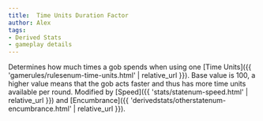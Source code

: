 ```yaml
---
title:  Time Units Duration Factor
author: Alex
tags:
- Derived Stats
- gameplay details
---                               
```






 Determines how much times a gob spends when using one [Time Units]({{ 'gamerules/rulesenum-time-units.html' | relative_url }}).
 Base value is 100, a higher value means that the gob acts faster and thus has more time units available per round.
 Modified by [Speed]({{ 'stats/statenum-speed.html' | relative_url }}) and [Encumbrance]({{ 'derivedstats/otherstatenum-encumbrance.html' | relative_url }}).


